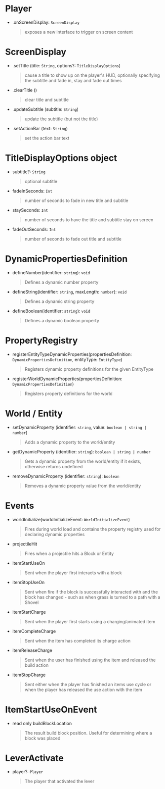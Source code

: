 
# Player
  - .onScreenDisplay: `ScreenDisplay`  

    > exposes a new interface to trigger on screen content

# ScreenDisplay
  - .setTitle (title: `String`, options?: `TitleDisplayOptions`)  

    > cause a title to show up on the player's HUD, optionally specifying the subtitle and fade in, stay and fade out times


  - .clearTitle ()

    > clear title and subtitle


  - .updateSubtitle (subtitle: `String`)

    > update the subtitle (but not the title)


  - .setActionBar (text: `String`)

    > set the action bar text

# TitleDisplayOptions object
  - subtitle?: `String`

    > optional subtitle


  - fadeInSeconds: `Int`

    > number of seconds to fade in new title and subtitle


  - staySeconds: `Int` 

    > number of seconds to have the title and subtitle stay on screen


  - fadeOutSeconds: `Int` 

    > number of seconds to fade out title and subtitle

# DynamicPropertiesDefinition
  - defineNumber(identifier: `string`): `void`

    > Defines a dynamic number property


  - defineString(identifier: `string`, maxLength: `number`): `void`

    > Defines a dynamic string property


  - defineBoolean(identifier: `string`): `void`

    > Defines a dynamic boolean property

# PropertyRegistry
  - registerEntityTypeDynamicProperties(propertiesDefinition: `DynamicPropertiesDefinition`, entityType: `EntityType`)

    > Registers dynamic property definitions for the given EntityType


  - registerWorldDynamicProperties(propertiesDefinition: `DynamicPropertiesDefinition`)

    > Registers property definitions for the world

# World / Entity
  - setDynamicProperty (identifier: `string`, value: `boolean | string | number`)

    > Adds a dynamic property to the world/entity


  - getDynamicProperty (identifier: `string`): `boolean | string | number`

    > Gets a dynamic property from the world/entity if it exists, otherwise returns undefined


  - removeDynamicProperty (identifier: `string`): `boolean`

    > Removes a dynamic property value from the world/entity

# Events
  - worldInitialize(worldInitializeEvent: `WorldInitializeEvent`)

    > Fires during world load and contains the property registry used for declaring dynamic properties


  - projectileHit

    > Fires when a projectile hits a Block or Entity


  - itemStartUseOn

    > Sent when the player first interacts with a block


  - itemStopUseOn

    > Sent when fire if the block is successfully interacted with and the block has changed - such as when grass is turned to a path with a Shovel


  - itemStartCharge

    > Sent when the player first starts using a charging/animated item


  - itemCompleteCharge

    > Sent when the item has completed its charge action


  - itemReleaseCharge

    > Sent when the user has finished using the item and released the build action


  - itemStopCharge

    > Sent either when the player has finished an items use cycle or when the player has released the use action with the item

# ItemStartUseOnEvent
  - read only buildBlockLocation

    > The result build block position. Useful for determining where a block was placed

# LeverActivate
  - player?: `Player`
 
    > The player that activated the lever























